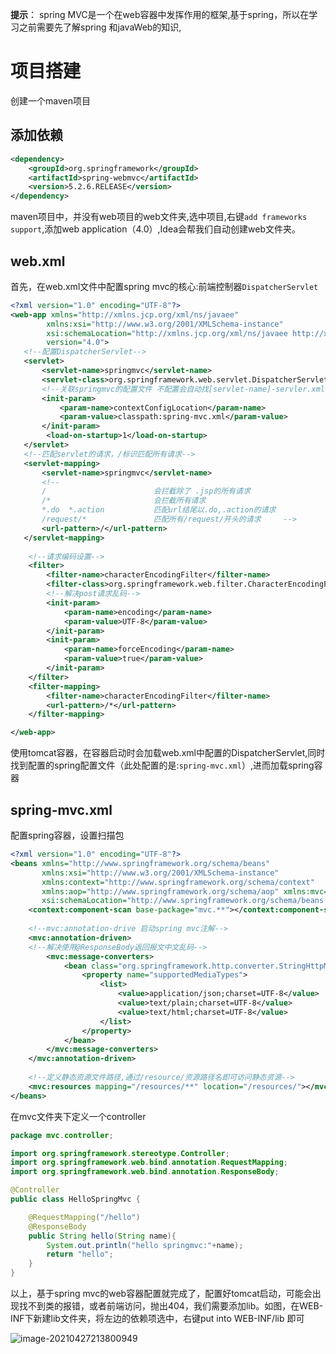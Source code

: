 **提示**： spring MVC是一个在web容器中发挥作用的框架,基于spring，所以在学习之前需要先了解spring 和javaWeb的知识,

# 项目搭建

创建一个maven项目

## 添加依赖

```xml
<dependency>
    <groupId>org.springframework</groupId>
    <artifactId>spring-webmvc</artifactId>
    <version>5.2.6.RELEASE</version>
</dependency> 
```

maven项目中，并没有web项目的web文件夹,选中项目,右键`add frameworks support`,添加web application（4.0）,Idea会帮我们自动创建web文件夹。

## web.xml

首先，在web.xml文件中配置spring mvc的核心:前端控制器`DispatcherServlet`

```xml
<?xml version="1.0" encoding="UTF-8"?>
<web-app xmlns="http://xmlns.jcp.org/xml/ns/javaee"
        xmlns:xsi="http://www.w3.org/2001/XMLSchema-instance"
        xsi:schemaLocation="http://xmlns.jcp.org/xml/ns/javaee http://xmlns.jcp.org/xml/ns/javaee/web-app_4_0.xsd"
        version="4.0">
   <!--配置DispatcherServlet-->
   <servlet>
       <servlet-name>springmvc</servlet-name>
       <servlet-class>org.springframework.web.servlet.DispatcherServlet</servlet-class>
       <!--关联springmvc的配置文件 不配置会自动找[servlet-name]-servler.xml的配置文件-->
       <init-param>
           <param-name>contextConfigLocation</param-name>
           <param-value>classpath:spring-mvc.xml</param-value>
       </init-param>
        <load-on-startup>1</load-on-startup>
   </servlet>
   <!--匹配servlet的请求，/标识匹配所有请求-->
   <servlet-mapping>
       <servlet-name>springmvc</servlet-name>
       <!--
       /                        会拦截除了 .jsp的所有请求
       /*                       会拦截所有请求
       *.do  *.action           匹配url结尾以.do,.action的请求
       /request/*               匹配所有/request/开头的请求     -->
       <url-pattern>/</url-pattern>
   </servlet-mapping>
    
    <!--请求编码设置-->
    <filter>
        <filter-name>characterEncodingFilter</filter-name>
        <filter-class>org.springframework.web.filter.CharacterEncodingFilter</filter-class>
        <!--解决post请求乱码-->
        <init-param>
            <param-name>encoding</param-name>
            <param-value>UTF-8</param-value>
        </init-param>
        <init-param>
            <param-name>forceEncoding</param-name>
            <param-value>true</param-value>
        </init-param>
    </filter>
    <filter-mapping>
        <filter-name>characterEncodingFilter</filter-name>
        <url-pattern>/*</url-pattern>
    </filter-mapping>

</web-app>
```

使用tomcat容器，在容器启动时会加载web.xml中配置的DispatcherServlet,同时找到配置的spring配置文件（此处配置的是:`spring-mvc.xml`）,进而加载spring容器

## spring-mvc.xml

配置spring容器，设置扫描包

```xml
<?xml version="1.0" encoding="UTF-8"?>
<beans xmlns="http://www.springframework.org/schema/beans"
       xmlns:xsi="http://www.w3.org/2001/XMLSchema-instance"
       xmlns:context="http://www.springframework.org/schema/context"
       xmlns:aop="http://www.springframework.org/schema/aop" xmlns:mvc="http://www.springframework.org/schema/mvc"
       xsi:schemaLocation="http://www.springframework.org/schema/beans http://www.springframework.org/schema/beans/spring-beans.xsd http://www.springframework.org/schema/context https://www.springframework.org/schema/context/spring-context.xsd http://www.springframework.org/schema/aop https://www.springframework.org/schema/aop/spring-aop.xsd http://www.springframework.org/schema/mvc https://www.springframework.org/schema/mvc/spring-mvc.xsd">
    <context:component-scan base-package="mvc.**"></context:component-scan>
    
    <!--mvc:annotation-drive 启动spring mvc注解-->
    <mvc:annotation-driven>
	<!--解决使用@ResponseBody返回报文中文乱码-->
        <mvc:message-converters>
            <bean class="org.springframework.http.converter.StringHttpMessageConverter">
                <property name="supportedMediaTypes">
                    <list>
                        <value>application/json;charset=UTF-8</value>
                        <value>text/plain;charset=UTF-8</value>
                        <value>text/html;charset=UTF-8</value>
                    </list>
                </property>
            </bean>
        </mvc:message-converters>
    </mvc:annotation-driven>
    
    <!--定义静态资源文件路径,通过/resource/资源路径名即可访问静态资源-->
    <mvc:resources mapping="/resources/**" location="/resources/"></mvc:resources>
</beans>
```

在mvc文件夹下定义一个controller

```java
package mvc.controller;

import org.springframework.stereotype.Controller;
import org.springframework.web.bind.annotation.RequestMapping;
import org.springframework.web.bind.annotation.ResponseBody;

@Controller
public class HelloSpringMvc {

	@RequestMapping("/hello")
	@ResponseBody
	public String hello(String name){
		System.out.println("hello springmvc:"+name);
		return "hello";
	}
}
```

以上，基于spring mvc的web容器配置就完成了，配置好tomcat启动，可能会出现找不到类的报错，或者前端访问，抛出404，我们需要添加lib。如图，在WEB-INF下新建lib文件夹，将左边的依赖项选中，右键put into WEB-INF/lib 即可

![image-20210427213800949](https://gitee.com/Zeebrary/PicBed/raw/master/img/image-20210427213800949.png)

